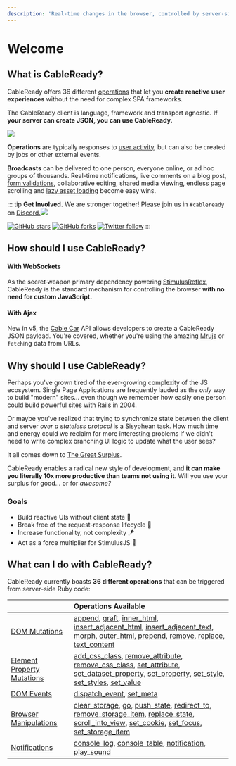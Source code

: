 ```yaml
---
description: 'Real-time changes in the browser, controlled by server-side Ruby.'
---
```


# Welcome

## What is CableReady?

CableReady offers 36 different [operations](./#what-can-i-do-with-cableready) that let you **create reactive user experiences** without the need for complex SPA frameworks.

The CableReady client is language, framework and transport agnostic. **If your server can create JSON, you can use CableReady.**

![](/fantasia.gif)

**Operations** are typically responses to [user activity](https://stimulusreflex.com), but can also be created by jobs or other external events.

**Broadcasts** can be delivered to one person, everyone online, or ad hoc groups of thousands. Real-time notifications, live comments on a blog post, [form validations](https://optimism.leastbad.com/), collaborative editing, shared media viewing, endless page scrolling and [lazy asset loading](https://github.com/julianrubisch/futurism) become easy wins.

::: tip
**Get Involved.** We are stronger together! Please join us in `#cableready` on [Discord.![](https://img.shields.io/discord/629472241427415060)](https://discord.gg/stimulus-reflex)

[![GitHub stars](https://img.shields.io/github/stars/hopsoft/cable_ready?style=social)](https://github.com/hopsoft/cable_ready) [![GitHub forks](https://img.shields.io/github/forks/hopsoft/cable_ready?style=social)](https://github.com/hopsoft/cable_ready) [![Twitter follow](https://img.shields.io/twitter/follow/hopsoft?style=social)](https://twitter.com/hopsoft)
:::

## How should I use CableReady?

#### With WebSockets

As the ~~secret weapon~~ primary dependency powering [StimulusReflex](https://docs.stimulusreflex.com/), CableReady is the standard mechanism for controlling the browser **with no need for custom JavaScript.**

#### With Ajax

New in v5, the [Cable Car](/guide/cable-car.md) API allows developers to create a CableReady JSON payload. You're covered, whether you're using the amazing [Mrujs](https://mrujs.com) or `fetch`ing data from URLs.

## Why should I use CableReady?

Perhaps you've grown tired of the ever-growing complexity of the JS ecosystem. Single Page Applications are frequently lauded as the _only_ way to build "modern" sites... even though we remember how easily one person could build powerful sites with Rails in [2004](https://www.youtube.com/watch?v=SWEts0rlezA&t=214s).

Or maybe you've realized that trying to synchronize state between the client and server _over a stateless protocol_ is a Sisyphean task. How much time and energy could we reclaim for more interesting problems if we didn't need to write complex branching UI logic to update what the user sees?

It all comes down to [The Great Surplus](https://youtu.be/4PVViBjukAE?t=1079).

CableReady enables a radical new style of development, and **it can make you literally 10x more productive than teams not using it**. Will you use your surplus for good... or for _awesome?_

### Goals

* Build reactive UIs without client state 🥏
* Break free of the request-response lifecycle 🤹
* Increase functionality, not complexity 🪁
* Act as a force multiplier for StimulusJS 🔨

## What can I do with CableReady?

CableReady currently boasts **36 different operations** that can be triggered from server-side Ruby code:

|  | Operations Available |
| :--- | :--- |
| [DOM Mutations](/reference/operations/dom-mutations.md) | [append](/reference/operations/dom-mutations.md#append), [graft](/reference/operations/dom-mutations.md#graft), [inner\_html](/reference/operations/dom-mutations.md#inner_html), [insert\_adjacent\_html](/reference/operations/dom-mutations.md#insert_adjacent_html), [insert\_adjacent\_text](/reference/operations/dom-mutations.md#insert_adjacent_text), [morph](/reference/operations/dom-mutations.md#morph), [outer\_html](/reference/operations/dom-mutations.md#outer_html), [prepend](/reference/operations/dom-mutations.md#prepend), [remove](/reference/operations/dom-mutations.md#remove), [replace](/reference/operations/dom-mutations.md#replace), [text\_content](/reference/operations/dom-mutations.md#text_content) |
| [Element Property Mutations](/reference/operations/element-mutations.md) | [add\_css\_class](/reference/operations/element-mutations.md#add_css_class), [remove\_attribute](/reference/operations/element-mutations.md#remove_attribute), [remove\_css\_class](/reference/operations/element-mutations.md#remove_css_class), [set\_attribute](/reference/operations/element-mutations.md#set_attribute), [set\_dataset\_property](/reference/operations/element-mutations.md#set_dataset_property), [set\_property](/reference/operations/element-mutations.md#set_property), [set\_style](/reference/operations/element-mutations.md#set_style), [set\_styles](/reference/operations/element-mutations.md#set_styles), [set\_value](/reference/operations/element-mutations.md#set_value) |
| [DOM Events](/reference/operations/event-dispatch.md) | [dispatch\_event](/reference/operations/event-dispatch.md#dispatch_event), [set\_meta](/reference/operations/event-dispatch.md#set_meta) |
| [Browser Manipulations](/reference/operations/browser-manipulations.md) | [clear\_storage](/reference/operations/browser-manipulations.md#clear_storage), [go](/reference/operations/browser-manipulations.md#go), [push\_state](/reference/operations/browser-manipulations.md#push_state), [redirect\_to](/reference/operations/browser-manipulations.md#redirect_to), [remove\_storage\_item](/reference/operations/browser-manipulations.md#remove_storage_item), [replace\_state](/reference/operations/browser-manipulations.md#replace_state), [scroll\_into\_view](/reference/operations/browser-manipulations.md#scroll_into_view), [set\_cookie](/reference/operations/browser-manipulations.md#set_cookie), [set\_focus](/reference/operations/browser-manipulations.md#set_focus), [set\_storage\_item](/reference/operations/browser-manipulations.md#set_storage_item) |
| [Notifications](/reference/operations/notifications.md) | [console\_log](/reference/operations/notifications.md#console_log), [console\_table](/reference/operations/notifications.md#console_table), [notification](/reference/operations/notifications.md#notification), [play\_sound](/reference/operations/notifications.md#play_sound) |
